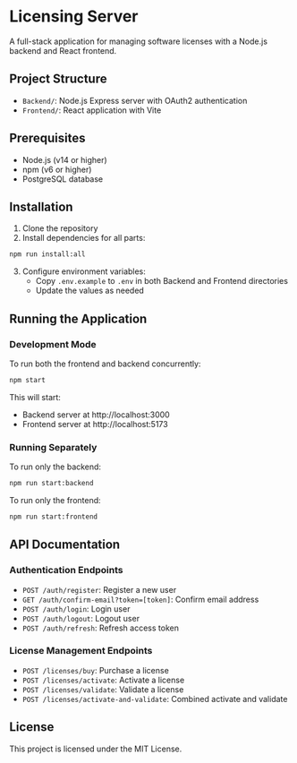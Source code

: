 # Licensing Server

A full-stack application for managing software licenses with a Node.js backend and React frontend.

## Project Structure

- `Backend/`: Node.js Express server with OAuth2 authentication
- `Frontend/`: React application with Vite

## Prerequisites

- Node.js (v14 or higher)
- npm (v6 or higher)
- PostgreSQL database

## Installation

1. Clone the repository
2. Install dependencies for all parts:

```bash
npm run install:all
```

3. Configure environment variables:
   - Copy `.env.example` to `.env` in both Backend and Frontend directories
   - Update the values as needed

## Running the Application

### Development Mode

To run both the frontend and backend concurrently:

```bash
npm start
```

This will start:
- Backend server at http://localhost:3000
- Frontend server at http://localhost:5173

### Running Separately

To run only the backend:

```bash
npm run start:backend
```

To run only the frontend:

```bash
npm run start:frontend
```

## API Documentation

### Authentication Endpoints

- `POST /auth/register`: Register a new user
- `GET /auth/confirm-email?token=[token]`: Confirm email address
- `POST /auth/login`: Login user
- `POST /auth/logout`: Logout user
- `POST /auth/refresh`: Refresh access token

### License Management Endpoints

- `POST /licenses/buy`: Purchase a license
- `POST /licenses/activate`: Activate a license
- `POST /licenses/validate`: Validate a license
- `POST /licenses/activate-and-validate`: Combined activate and validate

## License

This project is licensed under the MIT License. 